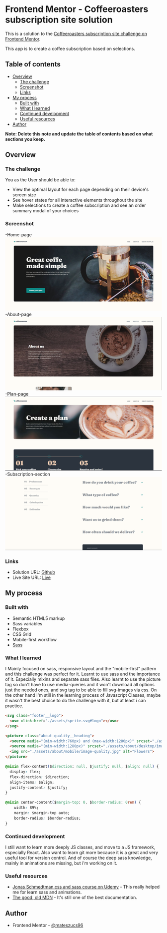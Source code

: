 # Frontend Mentor - Coffeeroasters subscription site solution

This is a solution to the [Coffeeroasters subscription site challenge on Frontend Mentor](https://www.frontendmentor.io/challenges/coffeeroasters-subscription-site-5Fc26HVY6). 

This app is to create a coffee subscription based on selections.

## Table of contents

- [Overview](#overview)
  - [The challenge](#the-challenge)
  - [Screenshot](#screenshot)
  - [Links](#links)
- [My process](#my-process)
  - [Built with](#built-with)
  - [What I learned](#what-i-learned)
  - [Continued development](#continued-development)
  - [Useful resources](#useful-resources)
- [Author](#author)

**Note: Delete this note and update the table of contents based on what sections you keep.**

## Overview

### The challenge

You as the User should be able to:

- View the optimal layout for each page depending on their device's screen size
- See hover states for all interactive elements throughout the site
- Make selections to create a coffee subscription and see an order summary modal of your choices

### Screenshot

-Home-page
![Home-page](./src/assets/screenshots/home-page.png)
-About-page
![About-page](./src/assets/screenshots/about-page.png)
-Plan-page
![Plan-page](./src/assets/screenshots/plan-page.png)
-Subscription-section
![Subscription-section](./src/assets/screenshots/subscription.png)

### Links

- Solution URL: [Github](https://github.com/mateszucs96/coffeeroasters-subscription-site)
- Live Site URL: [Live](https://coffesubscription.netlify.app)

## My process

### Built with

- Semantic HTML5 markup
- Sass variables
- Flexbox
- CSS Grid
- Mobile-first workflow
- [Sass](https://sass-lang.com/)

### What I learned

I Mainly focused on sass, responsive layout and the "mobile-first" pattern and this challenge was perfect for it. 
Learnt to use sass and the importance of it. Especially mixins and separate sass files.
Also learnt to use the picture tag so don't have to use media-queries and it won't download all options just the needed ones,
and svg tag to be able to fill svg-images via css.
On the other hand I'm still in the learning process of Javascript Classes, maybe it wasn't the best choice to do the challenge with it, but at least i can practice. 

```html
<svg class="footer__logo">
  <use xlink:href="./assets/sprite.svg#logo"></use>
</svg>
```
```html
<picture class="about-quality__heading">
  <source media="(min-width:760px) and (max-width:1280px)" srcset="./assets/about/tablet/image-quality.jpg">
  <source media="(min-width:1280px)" srcset="./assets/about/desktop/image-quality.jpg">
  <img src="./assets/about/mobile/image-quality.jpg" alt="Flowers">
</picture>
```
```css
@mixin flex-content($direction: null, $justify: null, $align: null) {
  display: flex;
  flex-direction: $direction;
  align-items: $align;
  justify-content: $justify;
}
```
```css
@mixin center-content($margin-top: 0, $border-radius: 0rem) {
    width: 89%;
    margin: $margin-top auto;
    border-radius: $border-radius;
}
```

### Continued development
I still want to learn more deeply JS classes, and move to a JS framework, especially React.
Also want to learn git more because it is a great and very useful tool for version control.
And of course the deep sass knowledge, mainly in animations are missing, but i'm working on it.


### Useful resources

- [Jonas Schmedtman css and sass course on Udemy](https://www.udemy.com/course/advanced-css-and-sass/) - This  really helped me for learn sass and animations.
- [The good, old MDN](https://developer.mozilla.org/en-US/) - It's still one of the best documentation.

## Author

- Frontend Mentor - [@mateszucs96](https://www.frontendmentor.io/profile/mateszucs96)